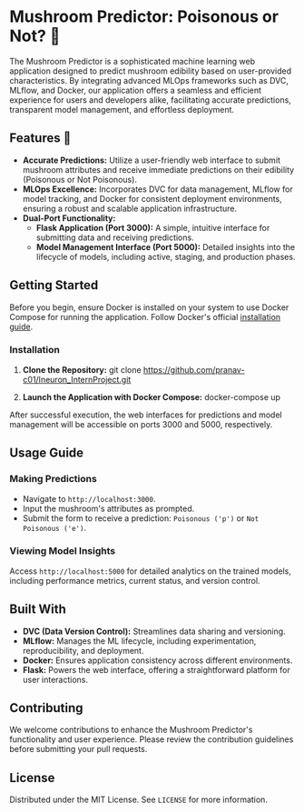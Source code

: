 # Mushroom Predictor: Poisonous or Not? 🍄

The Mushroom Predictor is a sophisticated machine learning web application designed to predict mushroom edibility based on user-provided characteristics. By integrating advanced MLOps frameworks such as DVC, MLflow, and Docker, our application offers a seamless and efficient experience for users and developers alike, facilitating accurate predictions, transparent model management, and effortless deployment.

## Features 🚀

- **Accurate Predictions:** Utilize a user-friendly web interface to submit mushroom attributes and receive immediate predictions on their edibility (Poisonous or Not Poisonous).
- **MLOps Excellence:** Incorporates DVC for data management, MLflow for model tracking, and Docker for consistent deployment environments, ensuring a robust and scalable application infrastructure.
- **Dual-Port Functionality:** 
  - **Flask Application (Port 3000):** A simple, intuitive interface for submitting data and receiving predictions.
  - **Model Management Interface (Port 5000):** Detailed insights into the lifecycle of models, including active, staging, and production phases.

## Getting Started

Before you begin, ensure Docker is installed on your system to use Docker Compose for running the application. Follow Docker's official [installation guide](https://docs.docker.com/get-docker/).

### Installation

1. **Clone the Repository:**
git clone https://github.com/pranav-c01/Ineuron_InternProject.git

2. **Launch the Application with Docker Compose:**
docker-compose up


After successful execution, the web interfaces for predictions and model management will be accessible on ports 3000 and 5000, respectively.

## Usage Guide

### Making Predictions

- Navigate to `http://localhost:3000`.
- Input the mushroom's attributes as prompted.
- Submit the form to receive a prediction: `Poisonous ('p')` or `Not Poisonous ('e')`.

### Viewing Model Insights

Access `http://localhost:5000` for detailed analytics on the trained models, including performance metrics, current status, and version control.

## Built With

- **DVC (Data Version Control):** Streamlines data sharing and versioning.
- **MLflow:** Manages the ML lifecycle, including experimentation, reproducibility, and deployment.
- **Docker:** Ensures application consistency across different environments.
- **Flask:** Powers the web interface, offering a straightforward platform for user interactions.

## Contributing

We welcome contributions to enhance the Mushroom Predictor's functionality and user experience. Please review the contribution guidelines before submitting your pull requests.

## License

Distributed under the MIT License. See `LICENSE` for more information.